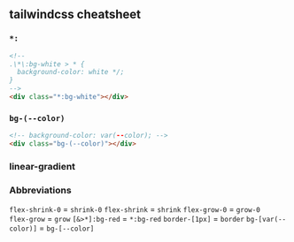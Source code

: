 ## tailwindcss cheatsheet

### `*:`

```html
<!-- 
.\*\:bg-white > * {
  background-color: white */;
}
-->
<div class="*:bg-white"></div>
```

### `bg-(--color)`

```html
<!-- background-color: var(--color); -->
<div class="bg-(--color)"></div>
```

### linear-gradient

### Abbreviations

`flex-shrink-0` = `shrink-0`
`flex-shrink` = `shrink`
`flex-grow-0` = `grow-0`  
`flex-grow` = `grow`
`[&>*]:bg-red` = `*:bg-red`
`border-[1px]` = `border`
`bg-[var(--color)]` = `bg-[--color]`